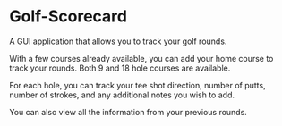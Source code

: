 # Golf-Scorecard

A GUI application that allows you to track your golf rounds. 

With a few courses already available, you can add your home course to track your rounds. 
Both 9 and 18 hole courses are available. 

For each hole, you can track your tee shot direction, number of putts, number of strokes, and any additional notes you wish to add.

You can also view all the information from your previous rounds.
